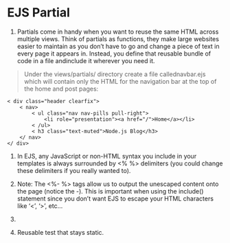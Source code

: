 # EJS Partial

1. Partials come in handy when you want to reuse the same HTML across multiple views. Think of partials as functions, they make large websites easier to maintain as you don’t have to go and change a piece of text in every page it appears in. Instead, you define that reusable bundle of code in a file andinclude it wherever you need it.
  >Under the views/partials/ directory create a file callednavbar.ejs which will contain only the HTML for the navigation bar at the top of the home and post pages:
  > <!-- views/partials/navbar.ejs -->
    < div class="header clearfix">
        < nav>
            < ul class="nav nav-pills pull-right">
                <li role="presentation"><a href="/">Home</a></li>
            < /ul>
            < h3 class="text-muted">Node.js Blog</h3>
        </ nav>
    </ div>
  1. In EJS, any JavaScript or non-HTML syntax you include in your templates is always surrounded by <% %> delimiters (you could change these delimiters if you really wanted to).
  1. Note: The <%- %> tags allow us to output the unescaped content onto the page (notice the -). This is important when using the include() statement since you don’t want EJS to escape your HTML characters like ‘<’, ‘>’, etc…
  1. 

1. Reusable test that stays static.  


  